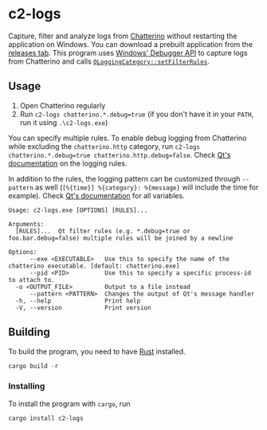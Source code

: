 # c2-logs

Capture, filter and analyze logs from [Chatterino](https://chatterino.com) without restarting the application on Windows. You can download a prebuilt application from the [releases tab](https://github.com/Nerixyz/c2-logs/releases). This program uses [Windows' Debugger API](https://learn.microsoft.com/en-us/windows/win32/api/debugapi/) to capture logs from Chatterino and calls [`QLoggingCategory::setFilterRules`](https://doc.qt.io/qt-6/qloggingcategory.html#setFilterRules).

## Usage

1. Open Chatterino regularly
2. Run `c2-logs chatterino.*.debug=true` (if you don't have it in your `PATH`, run it using `.\c2-logs.exe`)

You can specify multiple rules.
To enable debug logging from Chatterino while excluding the `chatterino.http` category, run `c2-logs chatterino.*.debug=true chatterino.http.debug=false`.
Check [Qt's documentation](https://doc.qt.io/qt-6/qloggingcategory.html#configuring-categories) on the logging rules.

In addition to the rules, the logging pattern can be customized through `--pattern` as well (`[%{time}] %{category}: %{message}` will include the time for example). Check [Qt's documentation](https://doc.qt.io/qt-6/qtlogging.html#qSetMessagePattern) for all variables.

```text
Usage: c2-logs.exe [OPTIONS] [RULES]...

Arguments:
  [RULES]...  Qt filter rules (e.g. *.debug=true or foo.bar.debug=false) multiple rules will be joined by a newline

Options:
      --exe <EXECUTABLE>   Use this to specify the name of the chatterino executable. [default: chatterino.exe]
      --pid <PID>          Use this to specify a specific process-id to attach to.
  -o <OUTPUT_FILE>         Output to a file instead
      --pattern <PATTERN>  Changes the output of Qt's message handler
  -h, --help               Print help
  -V, --version            Print version
```

## Building

To build the program, you need to have [Rust](https://www.rust-lang.org/) installed.

```powershell
cargo build -r
```

### Installing

To install the program with `cargo`, run

```powershell
cargo install c2-logs
```
